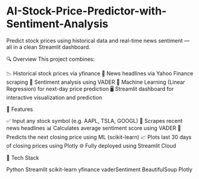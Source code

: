# AI-Stock-Price-Predictor-with-Sentiment-Analysis
Predict stock prices using historical data and real-time news sentiment — all in a clean Streamlit dashboard.

🔍 Overview
This project combines:

📉 Historical stock prices via yfinance
📰 News headlines via Yahoo Finance scraping
🧠 Sentiment analysis using VADER
🤖 Machine Learning (Linear Regression) for next-day price prediction
🖥 Streamlit dashboard for interactive visualization and prediction

🚀 Features

✅ Input any stock symbol (e.g. AAPL, TSLA, GOOGL)
📰 Scrapes recent news headlines
📊 Calculates average sentiment score using VADER
🔮 Predicts the next closing price using ML (scikit-learn)
📈 Plots last 30 days of closing prices using Plotly
🌐 Fully deployed using Streamlit Cloud

🧠 Tech Stack

Python
Streamlit
scikit-learn
yfinance
vaderSentiment
BeautifulSoup
Plotly

